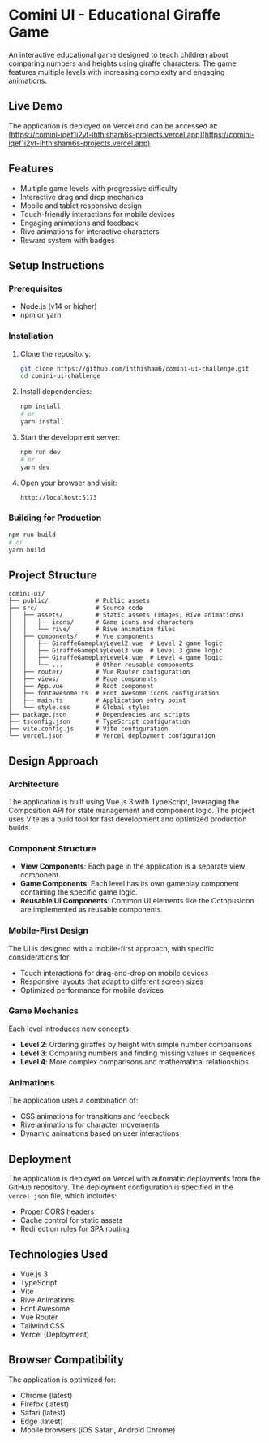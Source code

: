 # Comini UI - Educational Giraffe Game

An interactive educational game designed to teach children about comparing numbers and heights using giraffe characters. The game features multiple levels with increasing complexity and engaging animations.

## Live Demo

The application is deployed on Vercel and can be accessed at:
[https://comini-iqef1i2yt-ihthisham6s-projects.vercel.app](https://comini-iqef1i2yt-ihthisham6s-projects.vercel.app)

## Features

- Multiple game levels with progressive difficulty
- Interactive drag and drop mechanics
- Mobile and tablet responsive design
- Touch-friendly interactions for mobile devices
- Engaging animations and feedback
- Rive animations for interactive characters
- Reward system with badges

## Setup Instructions

### Prerequisites

- Node.js (v14 or higher)
- npm or yarn

### Installation

1. Clone the repository:
   ```bash
   git clone https://github.com/ihthisham6/comini-ui-challenge.git
   cd comini-ui-challenge
   ```

2. Install dependencies:
   ```bash
   npm install
   # or
   yarn install
   ```

3. Start the development server:
   ```bash
   npm run dev
   # or
   yarn dev
   ```

4. Open your browser and visit:
   ```
   http://localhost:5173
   ```

### Building for Production

```bash
npm run build
# or
yarn build
```

## Project Structure

```
comini-ui/
├── public/             # Public assets
├── src/                # Source code
│   ├── assets/         # Static assets (images, Rive animations)
│   │   ├── icons/      # Game icons and characters
│   │   └── rive/       # Rive animation files
│   ├── components/     # Vue components
│   │   ├── GiraffeGameplayLevel2.vue  # Level 2 game logic
│   │   ├── GiraffeGameplayLevel3.vue  # Level 3 game logic
│   │   ├── GiraffeGameplayLevel4.vue  # Level 4 game logic
│   │   └── ...         # Other reusable components
│   ├── router/         # Vue Router configuration
│   ├── views/          # Page components
│   ├── App.vue         # Root component
│   ├── fontawesome.ts  # Font Awesome icons configuration
│   ├── main.ts         # Application entry point
│   └── style.css       # Global styles
├── package.json        # Dependencies and scripts
├── tsconfig.json       # TypeScript configuration
├── vite.config.js      # Vite configuration
└── vercel.json         # Vercel deployment configuration
```

## Design Approach

### Architecture

The application is built using Vue.js 3 with TypeScript, leveraging the Composition API for state management and component logic. The project uses Vite as a build tool for fast development and optimized production builds.

### Component Structure

- **View Components**: Each page in the application is a separate view component.
- **Game Components**: Each level has its own gameplay component containing the specific game logic.
- **Reusable UI Components**: Common UI elements like the OctopusIcon are implemented as reusable components.

### Mobile-First Design

The UI is designed with a mobile-first approach, with specific considerations for:
- Touch interactions for drag-and-drop on mobile devices
- Responsive layouts that adapt to different screen sizes
- Optimized performance for mobile devices

### Game Mechanics

Each level introduces new concepts:
- **Level 2**: Ordering giraffes by height with simple number comparisons
- **Level 3**: Comparing numbers and finding missing values in sequences
- **Level 4**: More complex comparisons and mathematical relationships

### Animations

The application uses a combination of:
- CSS animations for transitions and feedback
- Rive animations for character movements
- Dynamic animations based on user interactions

## Deployment

The application is deployed on Vercel with automatic deployments from the GitHub repository. The deployment configuration is specified in the `vercel.json` file, which includes:

- Proper CORS headers
- Cache control for static assets
- Redirection rules for SPA routing

## Technologies Used

- Vue.js 3
- TypeScript
- Vite
- Rive Animations
- Font Awesome
- Vue Router
- Tailwind CSS
- Vercel (Deployment)

## Browser Compatibility

The application is optimized for:
- Chrome (latest)
- Firefox (latest)
- Safari (latest)
- Edge (latest)
- Mobile browsers (iOS Safari, Android Chrome)

